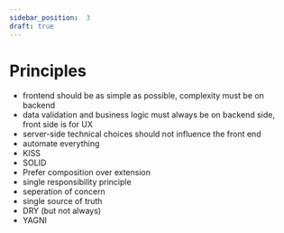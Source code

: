 ```yaml
---
sidebar_position:  3
draft: true
---
```

# Principles
- frontend should be as simple as possible, complexity must be on backend
- data validation and business logic must always be on backend side, front side is for UX
- server-side technical choices should not influence the front end
- automate everything
- KISS
- SOLID
- Prefer composition over extension
- single responsibility principle
- seperation of concern
- single source of truth
- DRY (but not always)
- YAGNI